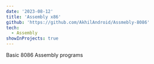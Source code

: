 ```yaml
---
date: '2023-08-12'
title: 'Assembly x86'
github: 'https://github.com/AkhilAndroid/Assmebly-8086'
tech:
  - Assembly
showInProjects: true
---
```


Basic 8086 Assembly programs
